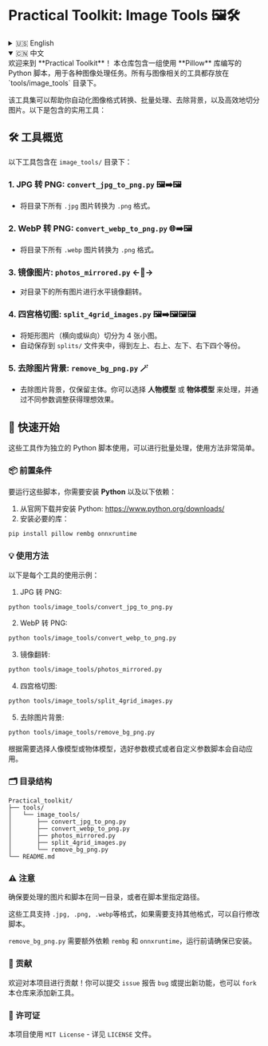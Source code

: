 # Practical Toolkit: Image Tools 🖼️🛠️

<details>
<summary>🇺🇸 English</summary>

Welcome to **Practical Toolkit**! This repository contains a collection of Python scripts designed for various image processing tasks using the **Pillow** library. All of the image-related tools are stored in the `tools/image_tools` directory.

This toolkit allows you to automate image format conversions, perform batch operations, and split images efficiently. Here are some of the most useful tools included.

## 🛠️ Tools Overview

The following tools are included in the `image_tools/` directory:

### 1. **Convert JPG to PNG**: `convert_jpg_to_png.py` 🖼️➡️🖼️
   - Converts all `.jpg` images in the directory to `.png` format.

### 2. **Convert WebP to PNG**: `convert_webp_to_png.py` 🌐➡️🖼️
   - Converts all `.webp` images in the directory to `.png` format.

### 3. **Mirror Images**: `photos_mirrored.py` ←🔄→
   - Applies a horizontal flip to all images in the directory.

### 4. **Split 4-Grid Images**: `split_4grid_images.py` 🖼️➡️🖼️🖼️🖼️
   - Splits rectangular images (both landscape and portrait) into 4 smaller images.
   - Automatically saves them in the `splits/` folder, ensuring you get 4 equal parts: top-left, top-right, bottom-left, and bottom-right.

### 5. **Remove Background from pics**: `remove_bg_png.py` 🖼️➡️🖼️🖼️🖼️
   - Removes the background from images, keeping only the main subject. You can choose from models for human images or models for objects images. Set different parameters to get your own results!


## 🚀 Getting Started

These tools are meant to be used as standalone Python scripts. They can process images in bulk and are very easy to use.

### 📦 Prerequisites

To use these scripts, you need to have **Python** and **Pillow** installed:

1. Install Python from the official website: https://www.python.org/downloads/
2. Install the **Pillow** library. You can install it using pip:

```bash
pip install pillow
```

###  💡Usage
Here’s how you can use each of these tools in your local environment.

1. Convert JPG to PNG:
```bash
python tools/image_tools/convert_jpg_to_png.py
```
This will convert all .jpg images in the directory to .png format.

2. Convert WebP to PNG:
```bash
python tools/image_tools/convert_webp_to_png.py
```
This script will convert all .webp images to .png format.

3. Mirror Images:
```bash
python tools/image_tools/photos_mirrored.py
```
This will horizontally flip all images in the directory and save them with _mirrored appended to their names.

4. Split 4-Grid Images:
```bash
python tools/image_tools/split_4grid_images.py
```
This will split all images in the directory into 4 parts: top-left, top-right, bottom-left, and bottom-right. The new images will be saved in a splits/ folder.

5.  Remove background color for Images:

```bash
python tools/image_tools/remove_bg_png.py
```
Select portrait model or object model as needed, select parameter mode or custom parameter script will be applied automatically.

### 🗂️ Directory Structure
```
Practical_toolkit/
├── tools/
│   └── image_tools/
│       ├── convert_jpg_to_png.py
│       ├── convert_webp_to_png.py
│       ├── photos_mirrored.py
│       ├── split_4grid_images.py
│       └── remove_bg_png.py
└── README.md
```
### ⚠️ Notes
Make sure the images you want to process are in the same directory as the script or provide the appropriate paths in the scripts.

These tools work on .jpg, .png, .webp image formats, but you can modify the scripts if you need to support other formats.

Regarding tool `#5` - `remove_bg_png.py`, additional dependencies `rembg` and `onnxruntime` are required, make sure they are installed before running.

### 🤝 Contributions
Feel free to contribute to this project! You can open issues for bugs or feature requests, or fork the repository to add new tools.

### 📄 License
This project is licensed under the MIT License - see the LICENSE file for details.

</details>

<details open> 
<summary>🇨🇳 中文</summary>
欢迎来到 **Practical Toolkit**！  
本仓库包含一组使用 **Pillow** 库编写的 Python 脚本，用于各种图像处理任务。所有与图像相关的工具都存放在 `tools/image_tools` 目录下。

该工具集可以帮助你自动化图像格式转换、批量处理、去除背景，以及高效地切分图片。以下是包含的实用工具：

## 🛠️ 工具概览

以下工具包含在 `image_tools/` 目录下：

### 1. **JPG 转 PNG**: `convert_jpg_to_png.py` 🖼️➡️🖼️
   - 将目录下所有 `.jpg` 图片转换为 `.png` 格式。

### 2. **WebP 转 PNG**: `convert_webp_to_png.py` 🌐➡️🖼️
   - 将目录下所有 `.webp` 图片转换为 `.png` 格式。

### 3. **镜像图片**: `photos_mirrored.py` ←🔄→
   - 对目录下的所有图片进行水平镜像翻转。

### 4. **四宫格切图**: `split_4grid_images.py` 🖼️➡️🖼️🖼️🖼️
   - 将矩形图片（横向或纵向）切分为 4 张小图。  
   - 自动保存到 `splits/` 文件夹中，得到左上、右上、左下、右下四个等份。

### 5. **去除图片背景**: `remove_bg_png.py` 🪄
   - 去除图片背景，仅保留主体。你可以选择 **人物模型** 或 **物体模型** 来处理，并通过不同参数调整获得理想效果。

## 🚀 快速开始

这些工具作为独立的 Python 脚本使用，可以进行批量处理，使用方法非常简单。

### 📦 前置条件

要运行这些脚本，你需要安装 **Python** 以及以下依赖：

1. 从官网下载并安装 Python: https://www.python.org/downloads/  
2. 安装必要的库：
```bash
pip install pillow rembg onnxruntime
```
### 💡 使用方法
以下是每个工具的使用示例：

1.  JPG 转 PNG:
```bash
python tools/image_tools/convert_jpg_to_png.py
```

2.  WebP 转 PNG:

```bash
python tools/image_tools/convert_webp_to_png.py
```
3.  镜像翻转:

```bash
python tools/image_tools/photos_mirrored.py
```

4.  四宫格切图:
```bash
python tools/image_tools/split_4grid_images.py
```
5.  去除图片背景:

```bash
python tools/image_tools/remove_bg_png.py
```
根据需要选择人像模型或物体模型，选好参数模式或者自定义参数脚本会自动应用。

### 🗂️ 目录结构
```
Practical_toolkit/
├── tools/
│   └── image_tools/
│       ├── convert_jpg_to_png.py
│       ├── convert_webp_to_png.py
│       ├── photos_mirrored.py
│       ├── split_4grid_images.py
│       └── remove_bg_png.py
└── README.md
```
### ⚠️ 注意
确保要处理的图片和脚本在同一目录，或者在脚本里指定路径。

这些工具支持 `.jpg, .png, .webp`等格式，如果需要支持其他格式，可以自行修改脚本。

`remove_bg_png.py` 需要额外依赖 `rembg` 和 `onnxruntime`，运行前请确保已安装。

### 🤝 贡献
欢迎对本项目进行贡献！你可以提交 `issue` 报告 `bug` 或提出新功能，也可以 `fork` 本仓库来添加新工具。

### 📄 许可证
本项目使用 `MIT License` - 详见 `LICENSE` 文件。
</details>

